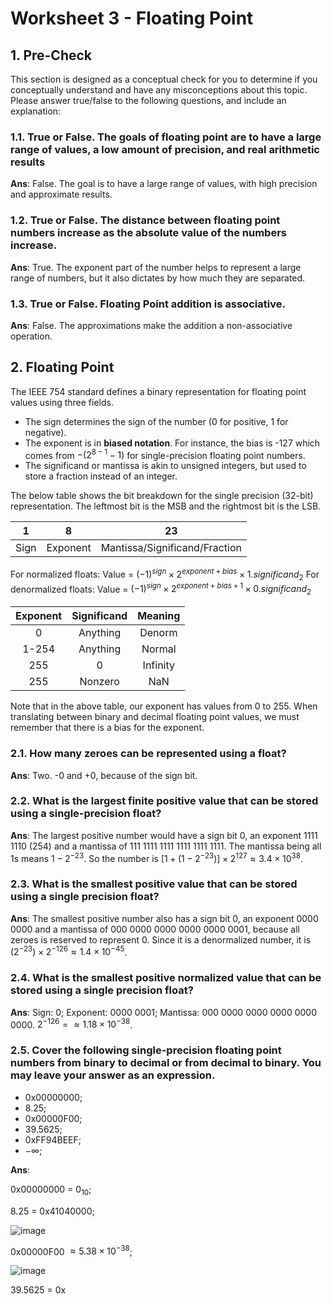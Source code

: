 # Worksheet 3 - Floating Point

## 1. Pre-Check

This section is designed as a conceptual check for you to determine if you conceptually understand and have any misconceptions about this topic. Please answer true/false to the following questions, and include an explanation:

### 1.1. True or False. The goals of floating point are to have a large range of values, a low amount of precision, and real arithmetic results

**Ans**: False. The goal is to have a large range of values, with high precision and approximate results.

### 1.2. True or False. The distance between floating point numbers increase as the absolute value of the numbers increase.

**Ans**: True. The exponent part of the number helps to represent a large range of numbers, but it also dictates by how much they are separated.

### 1.3. True or False. Floating Point addition is associative.

**Ans**: False. The approximations make the addition a non-associative operation.

## 2. Floating Point

The IEEE 754 standard defines a binary representation for floating point values using three fields.
- The sign determines the sign of the number (0 for positive, 1 for negative).
- The exponent is in **biased notation**. For instance, the bias is -127 which comes from $-(2^{8−1} − 1)$ for single-precision floating point numbers.
- The significand or mantissa is akin to unsigned integers, but used to store a fraction instead of an integer.

The below table shows the bit breakdown for the single precision (32-bit) representation. The leftmost bit is the MSB and the rightmost bit is the LSB.

|   1  |     8    |               23              |
|:----:|:--------:|:-----------------------------:|
| Sign | Exponent | Mantissa/Significand/Fraction |

For normalized floats:
Value = $(-1)^{sign} \times 2^{exponent + bias} \times 1.significand_2$
For denormalized floats:
Value = $(-1)^{sign} \times 2^{exponent + bias + 1} \times 0.significand_2$

| Exponent | Significand |  Meaning |
|:--------:|:-----------:|:--------:|
|     0    |   Anything  |  Denorm  |
|   1-254  |   Anything  |  Normal  |
|    255   |      0      | Infinity |
|    255   |   Nonzero   |    NaN   |

Note that in the above table, our exponent has values from 0 to 255. When translating between binary and decimal floating point values, we must remember that there is a bias for the exponent.

### 2.1. How many zeroes can be represented using a float?

**Ans**: Two. -0 and +0, because of the sign bit.

### 2.2. What is the largest finite positive value that can be stored using a single-precision float?

**Ans**: The largest positive number would have a sign bit 0, an exponent 1111 1110 (254) and a mantissa of 111 1111 1111 1111 1111 1111. The mantissa being all 1s means $1 - 2^{-23}$. So the number is $[1 + (1 - 2^{-23})] \times 2^{127} \approx 3.4 \times 10^{38}$.

### 2.3. What is the smallest positive value that can be stored using a single precision float?

**Ans**: The smallest positive number also has a sign bit 0, an exponent 0000 0000 and a mantissa of 000 0000 0000 0000 0000 0001, because all zeroes is reserved to represent 0. Since it is a denormalized number, it is $(2^{-23}) \times 2^{-126} \approx 1.4 \times 10^{-45}$.

### 2.4. What is the smallest positive normalized value that can be stored using a single precision float?

**Ans**: Sign: 0; Exponent: 0000 0001; Mantissa: 000 0000 0000 0000 0000 0000. $2^{-126} =  \approx 1.18 \times 10^{-38}$.

### 2.5. Cover the following single-precision floating point numbers from binary to decimal or from decimal to binary. You may leave your answer as an expression.

- 0x00000000;
- 8.25;
- 0x00000F00;
- 39.5625;
- 0xFF94BEEF;
- $-\infty$;

**Ans**: 

0x00000000 = $0_{10}$;

$8.25$ = 0x41040000;

![image](https://user-images.githubusercontent.com/69206952/210023057-c6a26bf3-5737-4c4c-971f-db5d30cc79f9.png)


0x00000F00 $\approx 5.38 \times 10^{-38}$;


![image](https://user-images.githubusercontent.com/69206952/210022964-359ee2c9-af6f-4ba8-9418-036d4fc35f00.png)

$39.5625$ = 0x 


